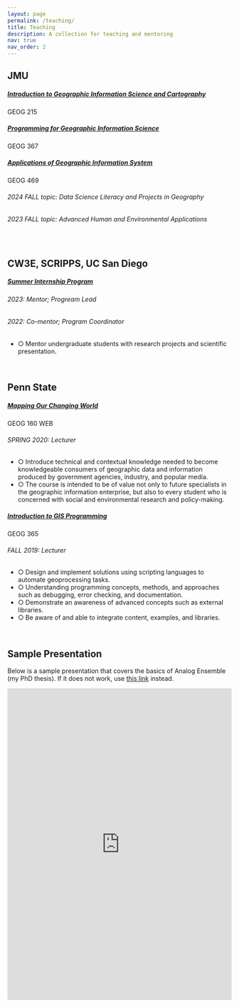 ```yaml
---
layout: page
permalink: /teaching/
title: Teaching
description: A collection for teaching and mentoring
nav: true
nav_order: 2
---
```


## JMU

<div class="card mt-3">
  <div class="p-3">
    <div class="row">
      <div class="col-sm-10">
        <h5 class="font-weight-bold">
          <a href="https://catalog.jmu.edu/preview_course_nopop.php?catoid=51&coid=268753">
            Introduction to Geographic Information Science and Cartography
          </a>
        </h5>
      </div>
      <div class="col-sm-2 text-left text-sm-right">
        <span class="badge font-weight-bold danger-color-dark darken-1 text-uppercase align-middle" target="_blank">
            GEOG 215
        </span>
      </div>
    </div>
  </div>
</div>

<div class="card mt-3">
  <div class="p-3">
    <div class="row">
      <div class="col-sm-10">
        <h5 class="font-weight-bold">
          <a href="https://catalog.jmu.edu/preview_course_nopop.php?catoid=51&coid=268753">
            Programming for Geographic Information Science
          </a>
        </h5>
      </div>
      <div class="col-sm-2 text-left text-sm-right">
        <span class="badge font-weight-bold danger-color-dark darken-1 text-uppercase align-middle" target="_blank">
            GEOG 367
        </span>
      </div>
    </div>
  </div>
</div>

<div class="card mt-3">
  <div class="p-3">
    <div class="row">
      <div class="col-sm-10">
        <h5 class="font-weight-bold">
          <a href="https://catalog.jmu.edu/preview_course_nopop.php?catoid=51&coid=268753">
            Applications of Geographic Information System
          </a>
        </h5>
      </div>
      <div class="col-sm-2 text-left text-sm-right">
        <span class="badge font-weight-bold danger-color-dark darken-1 text-uppercase align-middle" target="_blank">
            GEOG 469
        </span>
      </div>
    </div>
    <h6 class="font-italic mt-2 mt-sm-0">2024 FALL topic: Data Science Literacy and Projects in Geography</h6>
    <h6 class="font-italic mt-2 mt-sm-0">2023 FALL topic: Advanced Human and Environmental Applications</h6>
  </div>
</div>

<br>

## CW3E, SCRIPPS, UC San Diego

<div class="card mt-3">
  <div class="p-3">
    <div class="row">
      <div class="col-sm-10">
        <h5 class="font-weight-bold">
          <a href="https://cw3e.ucsd.edu/cw3e-internship-program/">
            Summer Internship Program
          </a>
        </h5>
      </div>
    </div>
    <h6 class="font-italic mt-2 mt-sm-0">2023: Mentor; Progream Lead</h6>
    <h6 class="font-italic mt-2 mt-sm-0">2022: Co-mentor; Program Coordinator</h6>
    <ul class="card-text font-weight-light list-group list-group-flush">
      <li class="list-group-item"  style="background-color: var(--global-card-bg-color)">○ Mentor undergraduate students with research projects and scientific presentation.</li>
    </ul>
  </div>
</div>

<br>

## Penn State

<div class="card mt-3">
  <div class="p-3">
    <div class="row">
      <div class="col-sm-10">
        <h5 class="font-weight-bold">
          <a href="https://www.e-education.psu.edu/geog160/node/1672">
            Mapping Our Changing World
          </a>
        </h5>
      </div>
      <div class="col-sm-2 text-left text-sm-right">
        <span class="badge font-weight-bold danger-color-dark darken-1 text-uppercase align-middle" target="_blank">
            GEOG 160 WEB
        </span>
      </div>
    </div>
    <h6 class="font-italic mt-2 mt-sm-0">SPRING 2020: Lecturer</h6>
    <ul class="card-text font-weight-light list-group list-group-flush">
      <li class="list-group-item"  style="background-color: var(--global-card-bg-color)">○ Introduce technical and contextual knowledge needed to become knowledgeable consumers of geographic data and information produced by government agencies, industry, and popular media.</li>
      <li class="list-group-item"  style="background-color: var(--global-card-bg-color)">○ The course is intended to be of value not only to future specialists in the geographic information enterprise, but also to every student who is concerned with social and environmental research and policy-making.</li>
    </ul>
  </div>
</div>

<div class="card mt-3">
  <div class="p-3">
    <div class="row">
      <div class="col-sm-10">
        <h5 class="font-weight-bold">
          <a href="https://github.com/Weiming-Hu/PSU-2019FALL-GEOG365-GISIntroR">
            Introduction to GIS Programming
          </a>
        </h5>
      </div>
      <div class="col-sm-2 text-left text-sm-right">
        <span class="badge font-weight-bold danger-color-dark darken-1 text-uppercase align-middle" target="_blank">
            GEOG 365
        </span>
      </div>
    </div>
    <h6 class="font-italic mt-2 mt-sm-0">FALL 2019: Lecturer</h6>
    <ul class="card-text font-weight-light list-group list-group-flush">
      <li class="list-group-item"  style="background-color: var(--global-card-bg-color)">○ Design and implement solutions using scripting languages to automate geoprocessing tasks.</li>
      <li class="list-group-item"  style="background-color: var(--global-card-bg-color)">○ Understanding programming concepts, methods, and approaches such as debugging, error checking, and documentation.</li>
      <li class="list-group-item"  style="background-color: var(--global-card-bg-color)">○ Demonstrate an awareness of advanced concepts such as external libraries.</li>
      <li class="list-group-item"  style="background-color: var(--global-card-bg-color)">○ Be aware of and able to integrate content, examples, and libraries.</li>
    </ul>
  </div>
</div>

<br>

## Sample Presentation

Below is a sample presentation that covers the basics of Analog Ensemble (my PhD thesis). If it does not work, use [this link](https://onedrive.live.com/embed?cid=BCFC2A6DB1591BCA&amp;resid=BCFC2A6DB1591BCA%212462&amp;authkey=ANXyn1JTJwYNglU&amp;em=2&amp;wdAr=1.3333333333333333&amp;wdEaa=1) instead.

<iframe src="https://onedrive.live.com/embed?cid=BCFC2A6DB1591BCA&amp;resid=BCFC2A6DB1591BCA%212462&amp;authkey=ANXyn1JTJwYNglU&amp;em=2&amp;wdAr=1.3333333333333333&amp;wdEaa=1" width="100%" height="700px" frameborder="0">This is an embedded <a target="_blank" href="https://office.com">Microsoft Office</a> presentation, powered by <a target="_blank" href="https://office.com/webapps">Office</a>.</iframe>

